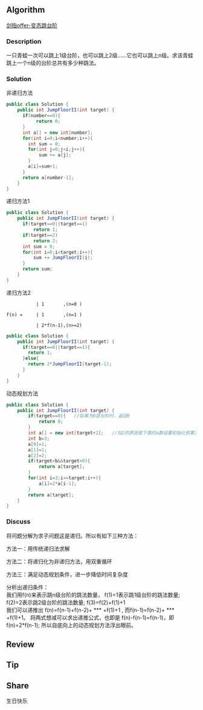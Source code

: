 ## Algorithm

[剑指offer-变态跳台阶](https://www.nowcoder.com/practice/22243d016f6b47f2a6928b4313c85387?tpId=13&tags=&title=&diffculty=0&judgeStatus=0&rp=1)

### Description

一只青蛙一次可以跳上1级台阶，也可以跳上2级……它也可以跳上n级。求该青蛙跳上一个n级的台阶总共有多少种跳法。


### Solution

非递归方法

```java
public class Solution {
    public int JumpFloorII(int target) {
      if(number==0){
  		   return 0;
  	  }
      int a[] = new int[number];
      for(int i=0;i<number;i++){
      	int sum = 0;
      	for(int j=0;j<i;j++){
      		sum += a[j];
      	}
      	a[i]=sum+1;
      }
      return a[number-1];
    }
}
```

递归方法1

```java
public class Solution {
    public int JumpFloorII(int target) {
      if(target==0||target==1)
          return 1;
      if(target==2)
          return 2;
      int sum = 0;
      for(int i=0;i<target;i++){
          sum += JumpFloorII(i);
      }
      return sum;
    }
}
```

递归方法2

```
           | 1       ,(n=0 )

f(n) =     | 1       ,(n=1 )

           | 2*f(n-1),(n>=2)
```

```java
public class Solution {
    public int JumpFloorII(int target) {
      if(target==0||target==1){
        return 1;
      }else{
        return 2*JumpFloorII(target-1);
      }
    }
}
```


动态规划方法

```java
public class Solution {
    public int JumpFloorII(int target) {
      	if(target==0){   //如果为0层台阶时，返回0
      		return 0;
      	}
      	int a[] = new int[target+2];   //加2的原因是下面的a数组要初始化到第三个元素
      	int b=3;
      	a[0]=1;
      	a[1]=1;
      	a[2]=2;
      	if(target<b&&target>0){
      		return a[target];
      	}
      	for(int i=3;i<=target;i++){
      		a[i]=2*a[i-1];
      	}
      	return a[target];
    }
}
```

### Discuss

将问题分解为求子问题这是递归。所以有如下三种方法：

方法一：用传统递归法求解

方法二：将递归化为非递归方法，用双重循环

方法三：满足动态规划条件，进一步降低时间复杂度

分析出递归条件：    
       我们用f(n)来表示跳n级台阶的跳法数量，
       f(1)=1表示跳1级台阶的跳法数量;
       f(2)=2表示跳2级台阶的跳法数量;
       f(3)=f(2)+f(1)+1  
       我们可以递推出  f(n)=f(n-1)+f(n-2)+ \*\*\* +f(1)+1 ,
       而f(n-1)=f(n-2)+ \*\*\* +f(1)+1。
       将两式想减可以求出递推公式，也即是 f(n)-f(n-1)=f(n-1)，即f(n)=2*f(n-1); 所以自底向上的动态规划方法浮出眼前。

## Review


## Tip


## Share

生日快乐
